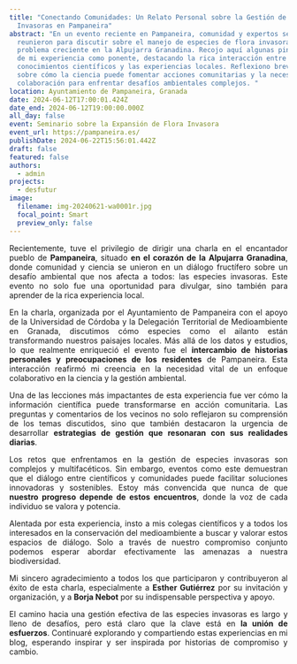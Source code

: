 ```yaml
---
title: "Conectando Comunidades: Un Relato Personal sobre la Gestión de Especies
  Invasoras en Pampaneira"
abstract: "En un evento reciente en Pampaneira, comunidad y expertos se
  reunieron para discutir sobre el manejo de especies de flora invasora, un
  problema creciente en la Alpujarra Granadina. Recojo aquí algunas pinceladas
  de mi experiencia como ponente, destacando la rica interacción entre los
  conocimientos científicos y las experiencias locales. Reflexiono brevemente
  sobre cómo la ciencia puede fomentar acciones comunitarias y la necesidad de
  colaboración para enfrentar desafíos ambientales complejos. "
location: Ayuntamiento de Pampaneira, Granada
date: 2024-06-12T17:00:01.424Z
date_end: 2024-06-12T19:00:00.000Z
all_day: false
event: Seminario sobre la Expansión de Flora Invasora
event_url: https://pampaneira.es/
publishDate: 2024-06-22T15:56:01.442Z
draft: false
featured: false
authors:
  - admin
projects:
  - desfutur
image:
  filename: img-20240621-wa0001r.jpg
  focal_point: Smart
  preview_only: false
---
```

<!--StartFragment-->

<div style="text-align: justify;">

Recientemente, tuve el privilegio de dirigir una charla en el encantador pueblo de **Pampaneira**, situado **en el corazón de la Alpujarra Granadina**, donde comunidad y ciencia se unieron en un diálogo fructífero sobre un desafío ambiental que nos afecta a todos: las especies invasoras. Este evento no solo fue una oportunidad para divulgar, sino también para aprender de la rica experiencia local.

En la charla, organizada por el Ayuntamiento de Pampaneira con el apoyo de la Universidad de Córdoba y la Delegación Territorial de Medioambiente en Granada, discutimos cómo especies como el ailanto están transformando nuestros paisajes locales. Más allá de los datos y estudios, lo que realmente enriqueció el evento fue el **intercambio de historias personales y preocupaciones de los residentes** de Pampaneira. Esta interacción reafirmó mi creencia en la necesidad vital de un enfoque colaborativo en la ciencia y la gestión ambiental.

Una de las lecciones más impactantes de esta experiencia fue ver cómo la información científica puede transformarse en acción comunitaria. Las preguntas y comentarios de los vecinos no solo reflejaron su comprensión de los temas discutidos, sino que también destacaron la urgencia de desarrollar **estrategias de gestión que resonaran con sus realidades diarias**.

Los retos que enfrentamos en la gestión de especies invasoras son complejos y multifacéticos. Sin embargo, eventos como este demuestran que el diálogo entre científicos y comunidades puede facilitar soluciones innovadoras y sostenibles. Estoy más convencida que nunca de que **nuestro progreso depende de estos encuentros**, donde la voz de cada individuo se valora y potencia.

Alentada por esta experiencia, insto a mis colegas científicos y a todos los interesados en la conservación del medioambiente a buscar y valorar estos espacios de diálogo. Solo a través de nuestro compromiso conjunto podemos esperar abordar efectivamente las amenazas a nuestra biodiversidad.

Mi sincero agradecimiento a todos los que participaron y contribuyeron al éxito de esta charla, especialmente a **Esther Gutiérrez** por su invitación y organización, y a **Borja Nebot** por su indispensable perspectiva y apoyo.

El camino hacia una gestión efectiva de las especies invasoras es largo y lleno de desafíos, pero está claro que la clave está en **la unión de esfuerzos**. Continuaré explorando y compartiendo estas experiencias en mi blog, esperando inspirar y ser inspirada por historias de compromiso y cambio.

<!--EndFragment-->